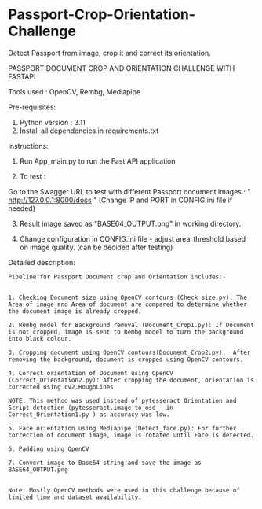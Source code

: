 # Passport-Crop-Orientation-Challenge
Detect Passport from image, crop it and correct its orientation.


PASSPORT DOCUMENT CROP AND ORIENTATION CHALLENGE WITH FASTAPI

Tools used :  OpenCV, Rembg, Mediapipe

Pre-requisites:
1. Python version : 3.11
2. Install all dependencies in requirements.txt

Instructions:

1. Run App_main.py to run the Fast API application

2. To test :

Go to the Swagger URL to test with different Passport document images : " http://127.0.0.1:8000/docs " (Change IP and PORT in CONFIG.ini file if needed)


3. Result image saved as "BASE64_OUTPUT.png" in working directory.

4. Change configuration in CONFIG.ini file - adjust area_threshold based on image quality. (can be decided after testing)



Detailed description: 


    Pipeline for Passport Document crop and Orientation includes:-


    1. Checking Document size using OpenCV contours (Check size.py): The Area of image and Area of document are compared to determine whether the document image is already cropped.

    2. Rembg model for Background removal (Document_Crop1.py): If Document is not cropped, image is sent to Rembg model to turn the background into black colour.

    3. Cropping document using OpenCV contours(Document_Crop2.py):  After removing the background, document is cropped using OpenCV contours.

    4. Correct orientation of Document using OpenCV (Correct_Orientation2.py): After cropping the document, orientation is corrected using cv2.HoughLines

    NOTE: This method was used instead of pytesseract Orientation and Script detection (pytesseract.image_to_osd - in Correct_Orientation1.py ) as accuracy was low.

    5. Face orientation using Mediapipe (Detect_face.py): For further correction of document image, image is rotated until Face is detected.

    6. Padding using OpenCV

    7. Convert image to Base64 string and save the image as BASE64_OUTPUT.png


    Note: Mostly OpenCV methods were used in this challenge because of limited time and dataset availability.

    














